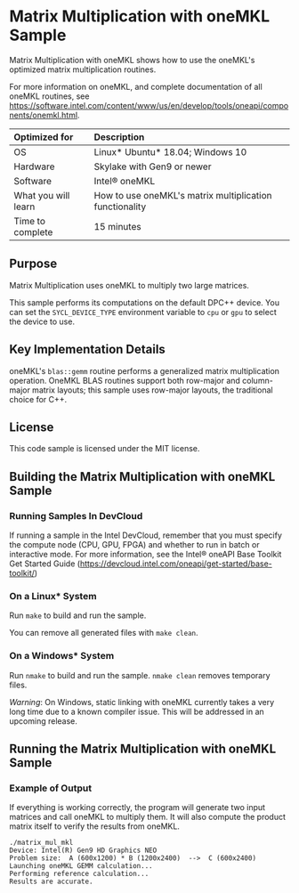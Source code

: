 # Matrix Multiplication with oneMKL Sample

Matrix Multiplication with oneMKL shows how to use the oneMKL's optimized matrix multiplication routines. 

For more information on oneMKL, and complete documentation of all oneMKL routines, see https://software.intel.com/content/www/us/en/develop/tools/oneapi/components/onemkl.html.

| Optimized for       | Description
|:---                 |:---
| OS                  | Linux* Ubuntu* 18.04; Windows 10
| Hardware            | Skylake with Gen9 or newer
| Software            | Intel&reg; oneMKL
| What you will learn | How to use oneMKL's matrix multiplication functionality
| Time to complete    | 15 minutes


## Purpose

Matrix Multiplication uses oneMKL to multiply two large matrices.

This sample performs its computations on the default DPC++ device. You can set the `SYCL_DEVICE_TYPE` environment variable to `cpu` or `gpu` to select the device to use.


## Key Implementation Details

oneMKL's `blas::gemm` routine performs a generalized matrix multiplication operation. OneMKL BLAS routines support both row-major and column-major matrix layouts; this sample uses row-major layouts, the traditional choice for C++.

## License

This code sample is licensed under the MIT license.


## Building the Matrix Multiplication with oneMKL Sample

### Running Samples In DevCloud
If running a sample in the Intel DevCloud, remember that you must specify the compute node (CPU, GPU, FPGA) and whether to run in batch or interactive mode. For more information, see the Intel® oneAPI Base Toolkit Get Started Guide (https://devcloud.intel.com/oneapi/get-started/base-toolkit/)

### On a Linux* System
Run `make` to build and run the sample.

You can remove all generated files with `make clean`.

### On a Windows* System
Run `nmake` to build and run the sample. `nmake clean` removes temporary files.

*Warning*: On Windows, static linking with oneMKL currently takes a very long time due to a known compiler issue. This will be addressed in an upcoming release.

## Running the Matrix Multiplication with oneMKL Sample

### Example of Output
If everything is working correctly, the program will generate two input matrices and call oneMKL to multiply them. It will also compute the product matrix itself to verify the results from oneMKL.

```
./matrix_mul_mkl
Device: Intel(R) Gen9 HD Graphics NEO
Problem size:  A (600x1200) * B (1200x2400)  -->  C (600x2400)
Launching oneMKL GEMM calculation...
Performing reference calculation...
Results are accurate.
```
